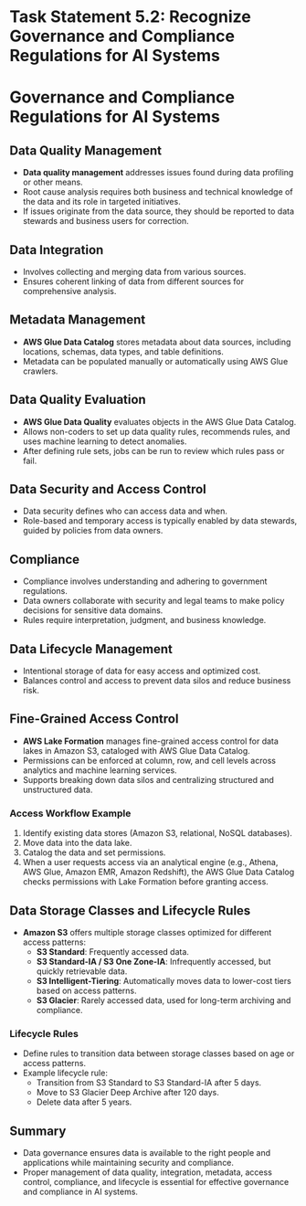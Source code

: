 # Task Statement 5.2: Recognize Governance and Compliance Regulations for AI Systems

# Governance and Compliance Regulations for AI Systems

## Data Quality Management

- **Data quality management** addresses issues found during data profiling or other means.
- Root cause analysis requires both business and technical knowledge of the data and its role in targeted initiatives.
- If issues originate from the data source, they should be reported to data stewards and business users for correction.

## Data Integration

- Involves collecting and merging data from various sources.
- Ensures coherent linking of data from different sources for comprehensive analysis.

## Metadata Management

- **AWS Glue Data Catalog** stores metadata about data sources, including locations, schemas, data types, and table definitions.
- Metadata can be populated manually or automatically using AWS Glue crawlers.

## Data Quality Evaluation

- **AWS Glue Data Quality** evaluates objects in the AWS Glue Data Catalog.
- Allows non-coders to set up data quality rules, recommends rules, and uses machine learning to detect anomalies.
- After defining rule sets, jobs can be run to review which rules pass or fail.

## Data Security and Access Control

- Data security defines who can access data and when.
- Role-based and temporary access is typically enabled by data stewards, guided by policies from data owners.

## Compliance

- Compliance involves understanding and adhering to government regulations.
- Data owners collaborate with security and legal teams to make policy decisions for sensitive data domains.
- Rules require interpretation, judgment, and business knowledge.

## Data Lifecycle Management

- Intentional storage of data for easy access and optimized cost.
- Balances control and access to prevent data silos and reduce business risk.

## Fine-Grained Access Control

- **AWS Lake Formation** manages fine-grained access control for data lakes in Amazon S3, cataloged with AWS Glue Data Catalog.
- Permissions can be enforced at column, row, and cell levels across analytics and machine learning services.
- Supports breaking down data silos and centralizing structured and unstructured data.

### Access Workflow Example

1. Identify existing data stores (Amazon S3, relational, NoSQL databases).
2. Move data into the data lake.
3. Catalog the data and set permissions.
4. When a user requests access via an analytical engine (e.g., Athena, AWS Glue, Amazon EMR, Amazon Redshift), the AWS Glue Data Catalog checks permissions with Lake Formation before granting access.

## Data Storage Classes and Lifecycle Rules

- **Amazon S3** offers multiple storage classes optimized for different access patterns:
  - **S3 Standard**: Frequently accessed data.
  - **S3 Standard-IA / S3 One Zone-IA**: Infrequently accessed, but quickly retrievable data.
  - **S3 Intelligent-Tiering**: Automatically moves data to lower-cost tiers based on access patterns.
  - **S3 Glacier**: Rarely accessed data, used for long-term archiving and compliance.

### Lifecycle Rules

- Define rules to transition data between storage classes based on age or access patterns.
- Example lifecycle rule:
  - Transition from S3 Standard to S3 Standard-IA after 5 days.
  - Move to S3 Glacier Deep Archive after 120 days.
  - Delete data after 5 years.

## Summary

- Data governance ensures data is available to the right people and applications while maintaining security and compliance.
- Proper management of data quality, integration, metadata, access control, compliance, and lifecycle is essential for effective governance and compliance in AI systems.
